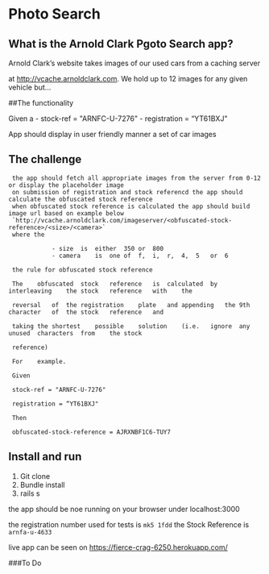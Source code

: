 # Photo Search

What is the Arnold Clark Pgoto Search app?
---------------------------------------

Arnold	Clark’s	website	takes	images	of	our	used cars	from a	caching	server

at http://vcache.arnoldclark.com.	 We	hold	up	to	12	images	for	any	given	vehicle	but...

##The functionality

Given a
         - stock-ref = "ARNFC-U-7276"
         - registration = “YT61BXJ"

App should display in user friendly manner a set of car images
## The challenge
     the app should fetch all appropriate images from the server from 0-12 or display the placeholder image
     on submission of registration and stock referencd the app should calculate the obfuscated stock reference
     when obfuscated stock reference is calculated the app should build image url based on example below
     `http://vcache.arnoldclark.com/imageserver/<obfuscated-stock-reference>/<size>/<camera>`
     where the

                - size	is	either	350	or	800
                - camera	is	one	of	f,	i,	r,	4,	5	or	6

     the rule for obfuscated stock reference

     The	obfuscated	stock	reference	is	calculated	by	interleaving	the	stock	reference	with	the

     reversal	of	the	registration	plate	and	appending	the	9th	character	of	the	stock	reference	and

     taking	the	shortest	possible	solution	(i.e.	ignore	any	unused	characters	from	the	stock

     reference)

     For	example.

     Given

     stock-ref = "ARNFC-U-7276"

     registration = “YT61BXJ"

     Then

     obfuscated-stock-reference = AJRXNBF1C6-TUY7

Install and run
---------------

1. Git clone
2. Bundle install
3. rails s

the app should be noe running on your browser under localhost:3000

the registration number used for tests is `mk5 1fdd`
the Stock Reference is `arnfa-u-4633 `

live app can be seen on https://fierce-crag-6250.herokuapp.com/

###To Do

